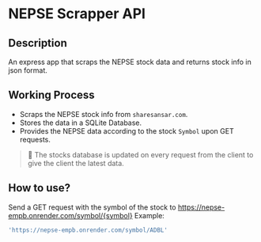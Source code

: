 # NEPSE Scrapper API

## Description
An express app that scraps the NEPSE stock data and returns stock info in json format.

## Working Process
- Scraps the NEPSE stock info from `sharesansar.com`.
- Stores the data in a SQLite Database.
- Provides the NEPSE data according to the stock `Symbol` upon GET requests.

> 📌 The stocks database is updated on every request from the client to give the client the latest data.

## How to use?
Send a GET request with the symbol of the stock to https://nepse-empb.onrender.com/symbol/{symbol}
Example:
```js
'https://nepse-empb.onrender.com/symbol/ADBL'
```
